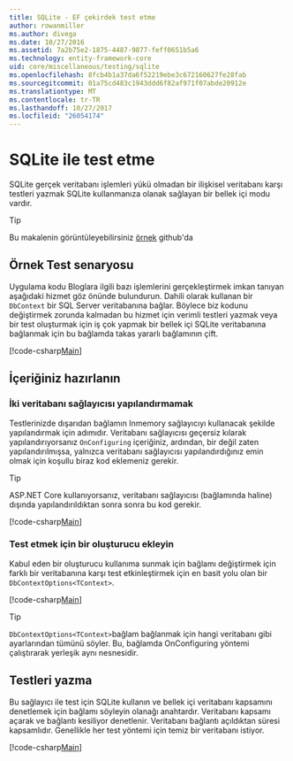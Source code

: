 ```yaml
---
title: SQLite - EF çekirdek test etme
author: rowanmiller
ms.author: divega
ms.date: 10/27/2016
ms.assetid: 7a2b75e2-1875-4487-9877-feff0651b5a6
ms.technology: entity-framework-core
uid: core/miscellaneous/testing/sqlite
ms.openlocfilehash: 8fcb4b1a37da6f52219ebe3c672160627fe28fab
ms.sourcegitcommit: 01a75cd483c1943ddd6f82af971f07abde20912e
ms.translationtype: MT
ms.contentlocale: tr-TR
ms.lasthandoff: 10/27/2017
ms.locfileid: "26054174"
---
```

# <a name="testing-with-sqlite"></a>SQLite ile test etme

SQLite gerçek veritabanı işlemleri yükü olmadan bir ilişkisel veritabanı karşı testleri yazmak SQLite kullanmanıza olanak sağlayan bir bellek içi modu vardır.

> [!TIP]  
> Bu makalenin görüntüleyebilirsiniz [örnek](https://github.com/aspnet/EntityFramework.Docs/tree/master/samples/core/Miscellaneous/Testing) github'da

## <a name="example-testing-scenario"></a>Örnek Test senaryosu

Uygulama kodu Bloglara ilgili bazı işlemlerini gerçekleştirmek imkan tanıyan aşağıdaki hizmet göz önünde bulundurun. Dahili olarak kullanan bir `DbContext` bir SQL Server veritabanına bağlar. Böylece biz kodunu değiştirmek zorunda kalmadan bu hizmet için verimli testleri yazmak veya bir test oluşturmak için iş çok yapmak bir bellek içi SQLite veritabanına bağlanmak için bu bağlamda takas yararlı bağlamının çift.

[!code-csharp[Main](../../../../samples/core/Miscellaneous/Testing/BusinessLogic/BlogService.cs)]

## <a name="get-your-context-ready"></a>İçeriğiniz hazırlanın

### <a name="avoid-configuring-two-database-providers"></a>İki veritabanı sağlayıcısı yapılandırmamak

Testlerinizde dışarıdan bağlamın Inmemory sağlayıcıyı kullanacak şekilde yapılandırmak için adımıdır. Veritabanı sağlayıcısı geçersiz kılarak yapılandırıyorsanız `OnConfiguring` içeriğiniz, ardından, bir değil zaten yapılandırılmışsa, yalnızca veritabanı sağlayıcısı yapılandırdığınız emin olmak için koşullu biraz kod eklemeniz gerekir.

> [!TIP]  
> ASP.NET Core kullanıyorsanız, veritabanı sağlayıcısı (bağlamında haline) dışında yapılandırıldıktan sonra sonra bu kod gerekir.

[!code-csharp[Main](../../../../samples/core/Miscellaneous/Testing/BusinessLogic/BloggingContext.cs#OnConfiguring)]

### <a name="add-a-constructor-for-testing"></a>Test etmek için bir oluşturucu ekleyin

Kabul eden bir oluşturucu kullanıma sunmak için bağlamı değiştirmek için farklı bir veritabanına karşı test etkinleştirmek için en basit yolu olan bir `DbContextOptions<TContext>`.

[!code-csharp[Main](../../../../samples/core/Miscellaneous/Testing/BusinessLogic/BloggingContext.cs#Constructors)]

> [!TIP]  
> `DbContextOptions<TContext>`bağlam bağlanmak için hangi veritabanı gibi ayarlarından tümünü söyler. Bu, bağlamda OnConfiguring yöntemi çalıştırarak yerleşik aynı nesnesidir.

## <a name="writing-tests"></a>Testleri yazma

Bu sağlayıcı ile test için SQLite kullanın ve bellek içi veritabanı kapsamını denetlemek için bağlamı söyleyin olanağı anahtardır. Veritabanı kapsamı açarak ve bağlantı kesiliyor denetlenir. Veritabanı bağlantı açıldıktan süresi kapsamlıdır. Genellikle her test yöntemi için temiz bir veritabanı istiyor.

[!code-csharp[Main](../../../../samples/core/Miscellaneous/Testing/TestProject/SQLite/BlogServiceTests.cs)]
